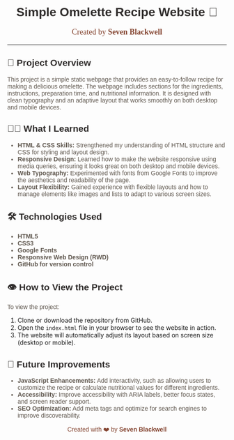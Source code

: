 <!-- Project Title -->
<h1 align="center" style="font-family: 'Outfit', sans-serif; color: hsl(24, 5%, 18%);">
  Simple Omelette Recipe Website 🍳
</h1>

<!-- Author Section -->
<p align="center" style="font-size: 18px; font-family: 'Young Serif', serif; color: hsl(14, 45%, 36%);">
  Created by <strong>Seven Blackwell</strong>
</p>

<hr>

<!-- Project Overview Section -->
<h2 style="font-family: 'Outfit', sans-serif; color: hsl(24, 5%, 18%);">📖 Project Overview</h2>
<p style="font-family: 'Outfit', sans-serif; color: hsl(30, 10%, 34%);">
  This project is a simple static webpage that provides an easy-to-follow recipe for making a delicious omelette. The webpage includes sections for the ingredients, instructions, preparation time, and nutritional information. It is designed with clean typography and an adaptive layout that works smoothly on both desktop and mobile devices.
</p>

<!-- What I Learned Section -->
<h2 style="font-family: 'Outfit', sans-serif; color: hsl(24, 5%, 18%);">🧑‍💻 What I Learned</h2>
<ul style="font-family: 'Outfit', sans-serif; color: hsl(30, 10%, 34%);">
  <li><strong>HTML & CSS Skills:</strong> Strengthened my understanding of HTML structure and CSS for styling and layout design.</li>
  <li><strong>Responsive Design:</strong> Learned how to make the website responsive using media queries, ensuring it looks great on both desktop and mobile devices.</li>
  <li><strong>Web Typography:</strong> Experimented with fonts from Google Fonts to improve the aesthetics and readability of the page.</li>
  <li><strong>Layout Flexibility:</strong> Gained experience with flexible layouts and how to manage elements like images and lists to adapt to various screen sizes.</li>
</ul>

<!-- Technologies Used Section -->
<h2 style="font-family: 'Outfit', sans-serif; color: hsl(24, 5%, 18%);">🛠️ Technologies Used</h2>
<ul style="font-family: 'Outfit', sans-serif; color: hsl(30, 10%, 34%);">
  <li><strong>HTML5</strong></li>
  <li><strong>CSS3</strong></li>
  <li><strong>Google Fonts</strong></li>
  <li><strong>Responsive Web Design (RWD)</strong></li>
  <li><strong>GitHub for version control</strong></li>
</ul>

<!-- How to View Section -->
<h2 style="font-family: 'Outfit', sans-serif; color: hsl(24, 5%, 18%);">👁️ How to View the Project</h2>
<p style="font-family: 'Outfit', sans-serif; color: hsl(30, 10%, 34%);">
  To view the project:
  <ol>
    <li>Clone or download the repository from GitHub.</li>
    <li>Open the <code>index.html</code> file in your browser to see the website in action.</li>
    <li>The website will automatically adjust its layout based on screen size (desktop or mobile).</li>
  </ol>
</p>

<!-- Future Improvements Section -->
<h2 style="font-family: 'Outfit', sans-serif; color: hsl(24, 5%, 18%);">🚀 Future Improvements</h2>
<ul style="font-family: 'Outfit', sans-serif; color: hsl(30, 10%, 34%);">
  <li><strong>JavaScript Enhancements:</strong> Add interactivity, such as allowing users to customize the recipe or calculate nutritional values for different ingredients.</li>
  <li><strong>Accessibility:</strong> Improve accessibility with ARIA labels, better focus states, and screen reader support.</li>
  <li><strong>SEO Optimization:</strong> Add meta tags and optimize for search engines to improve discoverability.
  </li>
</ul>


<!-- Footer with Author's Name -->
<p align="center" style="font-family: 'Outfit', sans-serif; color: hsl(14, 45%, 36%);">
  Created with ❤️ by <strong>Seven Blackwell</strong>
</p>
